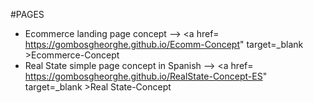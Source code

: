 #PAGES 
- Ecommerce landing page concept --> <a href= https://gombosgheorghe.github.io/Ecomm-Concept" target=_blank >Ecommerce-Concept</a>
- Real State simple page concept in Spanish -->  <a href=  https://gombosgheorghe.github.io/RealState-Concept-ES" target=_blank >Real State-Concept</a>
